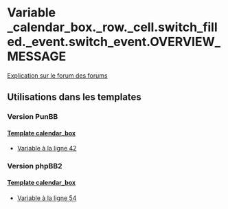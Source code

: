 # Variable _calendar_box._row._cell.switch_filled._event.switch_event.OVERVIEW_MESSAGE
[Explication sur le forum des forums](http://forum.forumactif.com/t294113-listing-des-variables#_calendar_box._row._cell.switch_filled._event.switch_event.OVERVIEW_MESSAGE)
## Utilisations dans les templates
### Version PunBB
#### [Template calendar_box](punbb/calendar_box.md)
* [Variable à la ligne 42](../punbb/calendar_box.tpl#L42)
### Version phpBB2
#### [Template calendar_box](subsilver/calendar_box.md)
* [Variable à la ligne 54](../subsilver/calendar_box.tpl#L54)